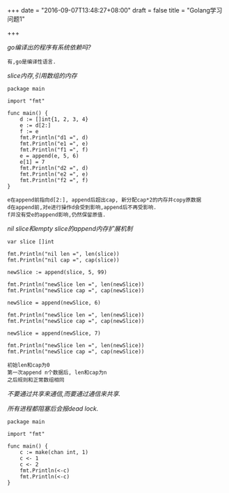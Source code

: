 +++
date = "2016-09-07T13:48:27+08:00"
draft = false
title = "Golang学习问题1"

+++

*go编译出的程序有系统依赖吗?*

    有,go是编译性语言.


*slice内存,引用数组的内存*

    package main

    import "fmt"

    func main() {
        d := []int{1, 2, 3, 4}
        e := d[2:]
        f := e
        fmt.Println("d1 =", d)
        fmt.Println("e1 =", e)
        fmt.Println("f1 =", f)
        e = append(e, 5, 6)
        e[1] = 7
        fmt.Println("d2 =", d)
        fmt.Println("e2 =", e)
        fmt.Println("f2 =", f)
    }

```
e在append前指向d[2:], append后超出cap, 新分配cap*2的内存并copy原数据
d在append前,对e进行操作d会受到影响,append后不再受影响.
f并没有受e的append影响,仍然保留原值.
```

*nil slice和empty slice的append内存扩展机制*
```
var slice []int

fmt.Println("nil len =", len(slice))
fmt.Println("nil cap =", cap(slice))

newSlice := append(slice, 5, 99)

fmt.Println("newSlice len =", len(newSlice))
fmt.Println("newSlice cap =", cap(newSlice))

newSlice = append(newSlice, 6)

fmt.Println("newSlice len =", len(newSlice))
fmt.Println("newSlice cap =", cap(newSlice))

newSlice = append(newSlice, 7)

fmt.Println("newSlice len =", len(newSlice))
fmt.Println("newSlice cap =", cap(newSlice))
```
```
初始len和cap为0
第一次append n个数据后, len和cap为n
之后规则和正常数组相同
```

*不要通过共享来通信,而要通过通信来共享.*

*所有进程都阻塞后会报dead lock.*

    package main

    import "fmt"

    func main() {
        c := make(chan int, 1)
        c <- 1
        c <- 2
        fmt.Println(<-c)
        fmt.Println(<-c)
    }

